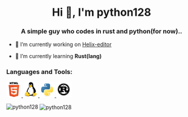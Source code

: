 <h1 align="center">Hi 👋, I'm python128</h1>
<h3 align="center">A simple guy who codes in rust and python(for now)..</h3>

- 🔭 I’m currently working on [Helix-editor](https://github.com/helix-editor/helix)

- 🌱 I’m currently learning **Rust(lang)**


<h3 align="left">Languages and Tools:</h3>
<p align="left"> <a href="https://www.w3.org/html/" target="_blank"> <img src="https://raw.githubusercontent.com/devicons/devicon/master/icons/html5/html5-original-wordmark.svg" alt="html5" width="40" height="40"/> </a> <a href="https://www.linux.org/" target="_blank"> <img src="https://raw.githubusercontent.com/devicons/devicon/master/icons/linux/linux-original.svg" alt="linux" width="40" height="40"/> </a> <a href="https://www.python.org" target="_blank"> <img src="https://raw.githubusercontent.com/devicons/devicon/master/icons/python/python-original.svg" alt="python" width="40" height="40"/> </a> <a href="https://www.rust-lang.org" target="_blank"> <img src="https://raw.githubusercontent.com/devicons/devicon/master/icons/rust/rust-plain.svg" alt="rust" width="40" height="40"/> </a> </p>

<p><img align="left" src="https://github-readme-stats.vercel.app/api/top-langs?username=python128&show_icons=true&locale=en&layout=compact" alt="python128" /></p>

<p>&nbsp;<img align="center" src="https://github-readme-stats.vercel.app/api?username=python128&show_icons=true&locale=en" alt="python128" /></p>
